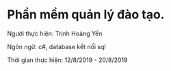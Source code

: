 <h1>Phần mềm quản lý đào tạo.</h1>
<p>Người thực hiện: Trịnh Hoàng Yến</p>
<p>Ngôn ngữ: c#, database kết nối sql</p>
<p>Thời gian thực hiện: 12/8/2019 - 20/8/2019</p>
